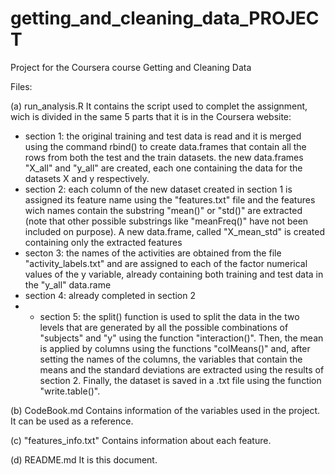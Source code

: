 # getting_and_cleaning_data_PROJECT
Project for the Coursera course Getting and Cleaning Data

Files: 

(a) run_analysis.R
It contains the script used to complet the assignment, wich is divided in the same 5 parts that it is in the Coursera website:
- section 1: the original training and test data is read and it is merged using the command rbind() to create data.frames that contain all the rows from both the test and the train datasets. the new data.frames "X_all" and "y_all" are created, each one containing the data for the datasets X and y respectively.
- section 2: each column of the new dataset created in section 1 is assigned its feature name using the "features.txt" file and the features wich names contain the substring "mean()" or "std()" are extracted (note that other possible substrings like "meanFreq()" have not been included on purpose). A new data.frame, called "X_mean_std" is created containing only the extracted features
- secton 3: the names of the activities are obtained from the file "activity_labels.txt" and are assigned to each of the factor numerical values of the y variable, already containing both training and test data in the "y_all" data.rame
- section 4: already completed in section 2
- - section 5: the split() function is used to split the data in the two levels that are generated by all the possible combinations of "subjects" and "y" using the function "interaction()". Then, the mean is applied by columns using the functions "colMeans()" and, after setting the names of the columns, the variables that contain the means and the standard deviations are extracted using the results of section 2. Finally, the dataset is saved in a .txt file using the function "write.table()". 

(b) CodeBook.md  Contains information of the variables used in the project. It can be used as a reference.

(c) "features_info.txt" Contains information about each feature.

(d) README.md  It is this document.
